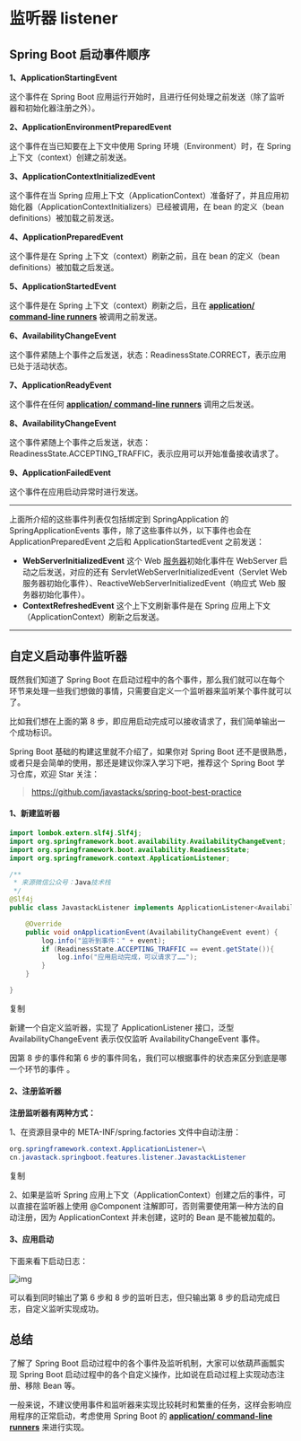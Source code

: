 # 监听器 listener

## **Spring Boot 启动事件顺序**

**1、ApplicationStartingEvent**

这个事件在 Spring Boot 应用运行开始时，且进行任何处理之前发送（除了监听器和初始化器注册之外）。

**2、ApplicationEnvironmentPreparedEvent**

这个事件在当已知要在上下文中使用 Spring 环境（Environment）时，在 Spring 上下文（context）创建之前发送。

**3、ApplicationContextInitializedEvent**

这个事件在当  Spring 应用上下文（ApplicationContext）准备好了，并且应用初始化器（ApplicationContextInitializers）已经被调用，在 bean 的定义（bean definitions）被加载之前发送。

**4、ApplicationPreparedEvent**

这个事件是在  Spring 上下文（context）刷新之前，且在 bean 的定义（bean definitions）被加载之后发送。

**5、ApplicationStartedEvent**

这个事件是在  Spring 上下文（context）刷新之后，且在 [**application/ command-line runners**](https://mp.weixin.qq.com/s?__biz=MzI3ODcxMzQzMw==&mid=2247484366&idx=1&sn=7dc94038861fe9e10cdf132ffc83092f&scene=21#wechat_redirect) 被调用之前发送。

**6、AvailabilityChangeEvent**

这个事件紧随上个事件之后发送，状态：ReadinessState.CORRECT，表示应用已处于活动状态。

**7、ApplicationReadyEvent**

这个事件在任何 [**application/ command-line runners**](https://mp.weixin.qq.com/s?__biz=MzI3ODcxMzQzMw==&mid=2247484366&idx=1&sn=7dc94038861fe9e10cdf132ffc83092f&scene=21#wechat_redirect) 调用之后发送。

**8、AvailabilityChangeEvent**

这个事件紧随上个事件之后发送，状态：ReadinessState.ACCEPTING_TRAFFIC，表示应用可以开始准备接收请求了。

**9、ApplicationFailedEvent**

这个事件在应用启动异常时进行发送。

------

上面所介绍的这些事件列表仅包括绑定到 SpringApplication 的 SpringApplicationEvents 事件，除了这些事件以外，以下事件也会在 ApplicationPreparedEvent 之后和 ApplicationStartedEvent 之前发送：

- **WebServerInitializedEvent** 这个 Web [服务器](https://cloud.tencent.com/product/cvm?from=10680)初始化事件在 WebServer 启动之后发送，对应的还有 ServletWebServerInitializedEvent（Servlet Web 服务器初始化事件）、ReactiveWebServerInitializedEvent（响应式 Web 服务器初始化事件）。
- **ContextRefreshedEvent** 这个上下文刷新事件是在 Spring 应用上下文（ApplicationContext）刷新之后发送。

------

## **自定义启动事件监听器**

既然我们知道了 Spring Boot 在启动过程中的各个事件，那么我们就可以在每个环节来处理一些我们想做的事情，只需要自定义一个监听器来监听某个事件就可以了。

比如我们想在上面的第 8 步，即应用启动完成可以接收请求了，我们简单输出一个成功标识。

Spring Boot 基础的构建这里就不介绍了，如果你对 Spring Boot 还不是很熟悉，或者只是会简单的使用，那还是建议你深入学习下吧，推荐这个 Spring Boot 学习仓库，欢迎 Star 关注：

> <https://github.com/javastacks/spring-boot-best-practice>

#### **1、新建监听器**

```java
import lombok.extern.slf4j.Slf4j;
import org.springframework.boot.availability.AvailabilityChangeEvent;
import org.springframework.boot.availability.ReadinessState;
import org.springframework.context.ApplicationListener;

/**
 * 来源微信公众号：Java技术栈
 */
@Slf4j
public class JavastackListener implements ApplicationListener<AvailabilityChangeEvent> {

    @Override
    public void onApplicationEvent(AvailabilityChangeEvent event) {
        log.info("监听到事件：" + event);
        if (ReadinessState.ACCEPTING_TRAFFIC == event.getState()){
            log.info("应用启动完成，可以请求了……");
        }
    }

}
```

复制

新建一个自定义监听器，实现了 ApplicationListener 接口，泛型 AvailabilityChangeEvent 表示仅仅监听 AvailabilityChangeEvent 事件。

因第 8 步的事件和第 6 步的事件同名，我们可以根据事件的状态来区分到底是哪一个环节的事件 。

#### **2、注册监听器**

**注册监听器有两种方式：**

1、在资源目录中的 META-INF/spring.factories 文件中自动注册：

```java
org.springframework.context.ApplicationListener=\
cn.javastack.springboot.features.listener.JavastackListener
```

复制

2、如果是监听 Spring 应用上下文（ApplicationContext）创建之后的事件，可以直接在监听器上使用 @Component 注解即可，否则需要使用第一种方法的自动注册，因为 ApplicationContext 并未创建，这时的 Bean 是不能被加载的。

#### **3、应用启动**

下面来看下启动日志：

![img](https://ask.qcloudimg.com/http-save/yehe-1344757/6b5tu95qiz.png?imageView2/2/w/1620)

可以看到同时输出了第 6 步和 8 步的监听日志，但只输出第 8 步的启动完成日志，自定义监听实现成功。

## **总结**

了解了 Spring Boot 启动过程中的各个事件及监听机制，大家可以依葫芦画瓢实现 Spring Boot 启动过程中的各个自定义操作，比如说在启动过程上实现动态注册、移除 Bean 等。

一般来说，不建议使用事件和监听器来实现比较耗时和繁重的任务，这样会影响应用程序的正常启动，考虑使用 Spring Boot 的 [**application/ command-line runners**](https://mp.weixin.qq.com/s?__biz=MzI3ODcxMzQzMw==&mid=2247484366&idx=1&sn=7dc94038861fe9e10cdf132ffc83092f&scene=21#wechat_redirect) 来进行实现。
